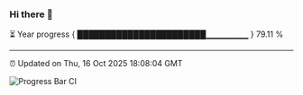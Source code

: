 ### Hi there 👋

⏳ Year progress { ███████████████████████▁▁▁▁▁▁▁ } 79.11 %

---

⏰ Updated on Thu, 16 Oct 2025 18:08:04 GMT

![Progress Bar CI](https://github.com/liununu/liununu/workflows/Progress%20Bar%20CI/badge.svg)
